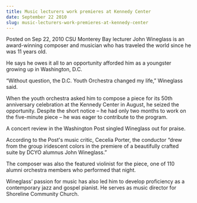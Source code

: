 ```yaml
---
title: Music lecturers work premieres at Kennedy Center
date: September 22 2010
slug: music-lecturers-work-premieres-at-kennedy-center
---
```


 
<span class="date">Posted on Sep 22, 2010 </span>
CSU Monterey Bay lecturer John Wineglass is an award-winning composer and
musician who has traveled the world since he was 11 years old.
<p>
  He says he owes it all to an opportunity afforded him as a youngster growing
  up in Washington, D.C.
</p>
<p>
  &#x201C;Without question, the D.C. Youth Orchestra changed my life,&#x201D;
  Wineglass said.
</p>
<p>
  When the youth orchestra asked him to compose a piece for its 50th anniversary
  celebration at the Kennedy Center in August, he seized the opportunity.
  Despite the short notice &#x2013; he had only two months to work on the
  five-minute piece &#x2013; he was eager to contribute to the program.
</p>
<p>A concert review in the Washington Post singled Wineglass out for praise.</p>
<p>
  According to the Post&apos;s music critic, Cecelia Porter, the
  conductor&#xA0;&#x201C;drew from the group iridescent colors in the premiere
  of a beautifully crafted suite by DCYO alumnus John Wineglass.&#x201D;
</p>
<p>
  The composer was also the featured violinist for the piece, one of 110 alumni
  orchestra members who performed that night.
</p>
<p>
  Wineglass&#x2019; passion for music has also led him to develop proficiency as
  a contemporary jazz and gospel pianist. He serves as music director for
  Shoreline Community Church.
</p>
 
